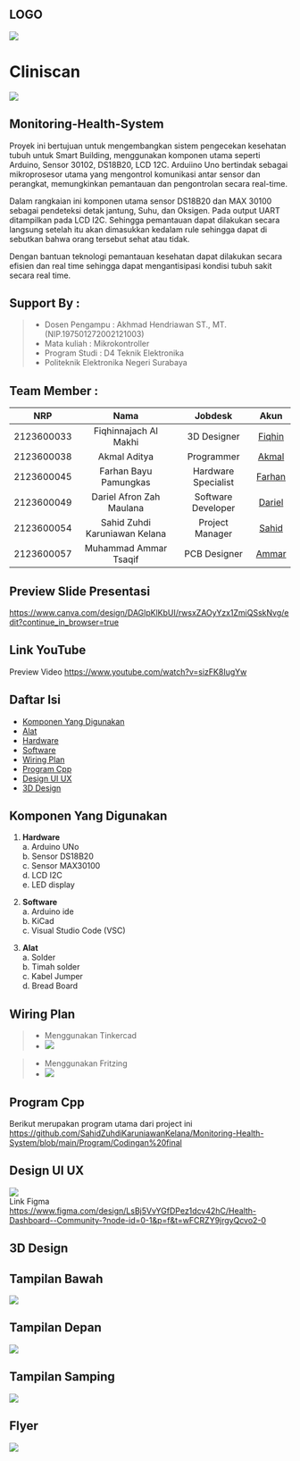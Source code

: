 ## LOGO
<img src="https://github.com/SahidZuhdiKaruniawanKelana/Monitoring-Health-System/blob/main/Aset/Logo%20Startup.png">


# Cliniscan
<img src="https://github.com/SahidZuhdiKaruniawanKelana/Monitoring-Health-System/blob/main/Aset/Screenshot%202025-04-25%20201734.png">

## Monitoring-Health-System

Proyek ini bertujuan untuk mengembangkan sistem pengecekan kesehatan tubuh untuk Smart Building, menggunakan komponen utama seperti Arduino, Sensor 30102, DS18B20, LCD 12C. Arduiino Uno bertindak sebagai mikroprosesor utama yang mengontrol komunikasi antar sensor dan perangkat, memungkinkan pemantauan dan pengontrolan secara real-time.

Dalam rangkaian ini komponen utama sensor DS18B20 dan MAX 30100 sebagai pendeteksi detak jantung, Suhu, dan Oksigen. Pada output UART ditampilkan pada LCD I2C. Sehingga pemantauan dapat dilakukan secara langsung setelah itu akan dimasukkan kedalam rule sehingga dapat di sebutkan bahwa orang tersebut sehat atau tidak.

Dengan bantuan teknologi pemantauan kesehatan dapat dilakukan secara efisien dan real time sehingga dapat mengantisipasi kondisi tubuh sakit secara real time. 

## Support By :
>- Dosen Pengampu : Akhmad Hendriawan ST., MT. (NIP.197501272002121003)
>- Mata kuliah : Mikrokontroller 
>- Program Studi : D4 Teknik Elektronika
>- Politeknik Elektronika Negeri Surabaya<br>

## Team Member : 
|      NRP      |       Nama      |    Jobdesk    |   Akun |
| :-----------:|:----------------:| :------------:| :-----:|
| 2123600033    | Fiqhinnajach Al Makhi          | 3D Designer       | [Fiqhin](https://github.com/FIQHIN)
| 2123600038    | Akmal Aditya                  |   Programmer | [Akmal](https://github.com/akmaladitya)
| 2123600045    | Farhan Bayu Pamungkas         |    Hardware Specialist      | [Farhan](https://github.com/parhanbayup)
| 2123600049    | Dariel Afron Zah Maulana      | Software Developer | [Dariel](https://github.com/DarielAfronZahMaulana)
| 2123600054    | Sahid Zuhdi Karuniawan Kelana | Project Manager     | [Sahid](https://github.com/EzarPrasetya)
| 2123600057    | Muhammad Ammar Tsaqif         | PCB Designer     |[Ammar](https://github.com/MuhammadAmmarTsaqif)

## Preview Slide Presentasi

https://www.canva.com/design/DAGlpKlKbUI/rwsxZAOyYzx1ZmiQSskNvg/edit?continue_in_browser=true

## Link YouTube 
Preview Video
https://www.youtube.com/watch?v=sizFK8IugYw

## Daftar Isi
- [Komponen Yang Digunakan](#Komponen-Yang-Digunakan)
- [Alat](#Alat)
- [Hardware](#Hardware)
- [Software](#Software)
- [Wiring Plan](#Wiring-Plan)
- [Program Cpp](#Program-Cpp)
- [Design UI UX](#Design-UIUX)
- [3D Design](#3D-Design)
 
## Komponen Yang Digunakan
1. **Hardware**<br>
    a. Arduino UNo<br>
    b. Sensor DS18B20<br>
    c. Sensor MAX30100<br>
    d. LCD I2C<br>
    e. LED display<br>

2. **Software**<br>
    a. Arduino ide<br>
    b. KiCad<br>
    c. Visual Studio Code (VSC)<br>

3. **Alat**<br>
    a. Solder<br>
    b. Timah solder<br>
    c. Kabel Jumper<br>
    d.  Bread Board<br>

## Wiring Plan<br>
   >- Menggunakan Tinkercad
   >- <img src="https://github.com/SahidZuhdiKaruniawanKelana/Monitoring-Health-System/blob/main/Hardware/Screenshot%202025-04-20%20214454.png">
   
   >- Menggunakan Fritzing
   >- <img src="https://github.com/SahidZuhdiKaruniawanKelana/Monitoring-Health-System/blob/main/Hardware/Screenshot%202025-04-21%20203207.png">

## Program Cpp
   Berikut merupakan program utama dari project ini<br>
   https://github.com/SahidZuhdiKaruniawanKelana/Monitoring-Health-System/blob/main/Program/Codingan%20final

## Design UI UX
 <img src= "https://github.com/SahidZuhdiKaruniawanKelana/Monitoring-Health-System/blob/main/Program/UI%20UX%20design%20.png"><br>
 Link Figma https://www.figma.com/design/LsBj5VvYGfDPez1dcv42hC/Health-Dashboard--Community-?node-id=0-1&p=f&t=wFCRZY9jrgyQcvo2-0
 

## 3D Design
   ## Tampilan Bawah
<img src= "https://github.com/SahidZuhdiKaruniawanKelana/Monitoring-Health-System/blob/main/Desain%203D/Tampilan%20bawah.jpg">

   ## Tampilan Depan
<img src= "https://github.com/SahidZuhdiKaruniawanKelana/Monitoring-Health-System/blob/main/Desain%203D/Tampilan%20depan.jpg">

   ## Tampilan Samping
<img src= "https://github.com/SahidZuhdiKaruniawanKelana/Monitoring-Health-System/blob/main/Desain%203D/Tampilan%20samping.jpg">


## Flyer
<img src= "https://github.com/SahidZuhdiKaruniawanKelana/Monitoring-Health-System/blob/main/Dokumentasi/Flyer%20Cliniscan.jpg">

